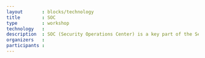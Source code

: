```yaml
---
layout       : blocks/technology
title        : SOC
type         : workshop
technology   :
description  : SOC (Security Operations Center) is a key part of the Security capabilities.
organizers   :
participants :
---
```


